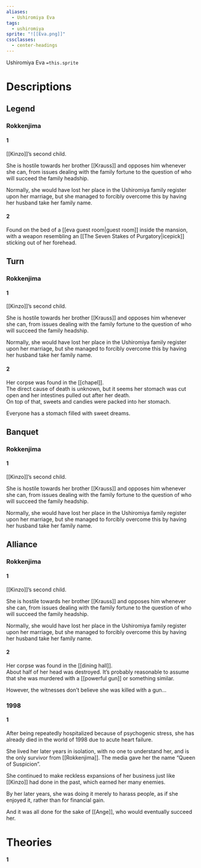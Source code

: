 ```yaml
---
aliases:
  - Ushiromiya Eva
tags:
  - ushiromiya
sprite: "![[Eva.png]]"
cssclasses:
  - center-headings
---
```

Ushiromiya Eva
`=this.sprite`

# Descriptions

## Legend
### Rokkenjima
#### 1
[[Kinzo]]’s second child.

She is hostile towards her brother [[Krauss]] and opposes him whenever she can, from issues dealing with the family fortune to the question of who will succeed the family headship.

Normally, she would have lost her place in the Ushiromiya family register upon her marriage, but she managed to forcibly overcome this by having her husband take her family name.
#### 2
Found on the bed of a [[eva guest room|guest room]] inside the mansion, with a weapon resembling an [[The Seven Stakes of Purgatory|icepick]] sticking out of her forehead.
## Turn
### Rokkenjima
#### 1
[[Kinzo]]’s second child.

She is hostile towards her brother [[Krauss]] and opposes him whenever she can, from issues dealing with the family fortune to the question of who will succeed the family headship.

Normally, she would have lost her place in the Ushiromiya family register upon her marriage, but she managed to forcibly overcome this by having her husband take her family name.
#### 2
Her corpse was found in the [[chapel]].  
The direct cause of death is unknown, but it seems her stomach was cut open and her intestines pulled out after her death.  
On top of that, sweets and candies were packed into her stomach.  

Everyone has a stomach filled with sweet dreams.
## Banquet
### Rokkenjima
#### 1
[[Kinzo]]’s second child.

She is hostile towards her brother [[Krauss]] and opposes him whenever she can, from issues dealing with the family fortune to the question of who will succeed the family headship.

Normally, she would have lost her place in the Ushiromiya family register upon her marriage, but she managed to forcibly overcome this by having her husband take her family name.
## Alliance
### Rokkenjima
#### 1
[[Kinzo]]’s second child.

She is hostile towards her brother [[Krauss]] and opposes him whenever she can, from issues dealing with the family fortune to the question of who will succeed the family headship.

Normally, she would have lost her place in the Ushiromiya family register upon her marriage, but she managed to forcibly overcome this by having her husband take her family name.
#### 2
Her corpse was found in the [[dining hall]].  
About half of her head was destroyed. It’s probably reasonable to assume that she was murdered with a [[powerful gun]] or something similar.  

However, the witnesses don’t believe she was killed with a gun...
### 1998
#### 1
After being repeatedly hospitalized because of psychogenic stress, she has already died in the world of 1998 due to acute heart failure.

She lived her later years in isolation, with no one to understand her, and is the only survivor from [[Rokkenjima]]. The media gave her the name “Queen of Suspicion”.

She continued to make reckless expansions of her business just like [[Kinzo]] had done in the past, which earned her many enemies.

By her later years, she was doing it merely to harass people, as if she enjoyed it, rather than for financial gain.

And it was all done for the sake of [[Ange]], who would eventually succeed her.
# Theories
#### 1